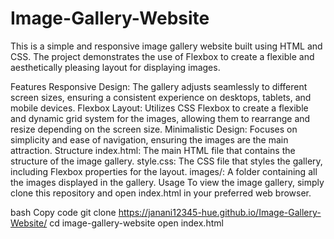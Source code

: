 # Image-Gallery-Website
This is a simple and responsive image gallery website built using HTML and CSS. The project demonstrates the use of Flexbox to create a flexible and aesthetically pleasing layout for displaying images.

Features
Responsive Design: The gallery adjusts seamlessly to different screen sizes, ensuring a consistent experience on desktops, tablets, and mobile devices.
Flexbox Layout: Utilizes CSS Flexbox to create a flexible and dynamic grid system for the images, allowing them to rearrange and resize depending on the screen size.
Minimalistic Design: Focuses on simplicity and ease of navigation, ensuring the images are the main attraction.
Structure
index.html: The main HTML file that contains the structure of the image gallery.
style.css: The CSS file that styles the gallery, including Flexbox properties for the layout.
images/: A folder containing all the images displayed in the gallery.
Usage
To view the image gallery, simply clone this repository and open index.html in your preferred web browser.

bash
Copy code
git clone  https://janani12345-hue.github.io/Image-Gallery-Website/
cd image-gallery-website
open index.html
